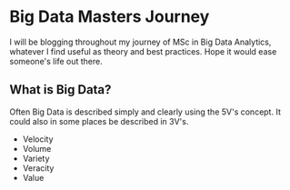 # Big Data Masters Journey

I will be blogging throughout my journey of MSc in Big Data Analytics, whatever I find useful as theory and best practices. Hope it would ease someone's life out there. 

## What is Big Data?

Often Big Data is described simply and clearly using the 5V's concept. It could also in some places be described in 3V's.

- Velocity
- Volume
- Variety
- Veracity
- Value

